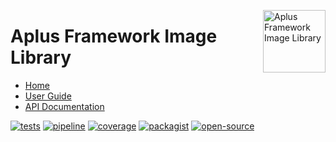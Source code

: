 <a href="https://gitlab.com/aplus-framework/libraries/image"><img src="https://gitlab.com/aplus-framework/libraries/image/-/raw/master/guide/image.png" alt="Aplus Framework Image Library" align="right" width="100"></a>

# Aplus Framework Image Library

- [Home](https://aplus-framework.com/packages/image)
- [User Guide](https://docs.aplus-framework.com/guides/libraries/image/index.html)
- [API Documentation](https://docs.aplus-framework.com/packages/image.html)

[![tests](https://github.com/aplus-framework/image/actions/workflows/tests.yml/badge.svg)](https://github.com/aplus-framework/image/actions/workflows/tests.yml)
[![pipeline](https://gitlab.com/aplus-framework/libraries/image/badges/master/pipeline.svg)](https://gitlab.com/aplus-framework/libraries/image/-/pipelines?scope=branches)
[![coverage](https://gitlab.com/aplus-framework/libraries/image/badges/master/coverage.svg?job=test:php)](https://aplus-framework.gitlab.io/libraries/image/coverage/)
[![packagist](https://img.shields.io/packagist/v/aplus/image)](https://packagist.org/packages/aplus/image)
[![open-source](https://img.shields.io/badge/open--source-sponsor-magenta)](https://aplus-framework.com/sponsor)
